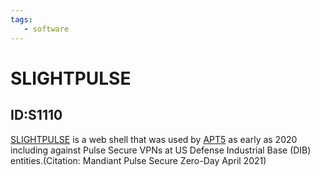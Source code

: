 ```yaml
---
tags:
   - software
---
```

# SLIGHTPULSE
## ID:S1110
[SLIGHTPULSE](/mitre/software/S1110) is a web shell that was used by [APT5](/mitre/groups/G1023) as early as 2020 including against Pulse Secure VPNs at US Defense Industrial Base (DIB) entities.(Citation: Mandiant Pulse Secure Zero-Day April 2021)
